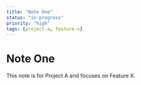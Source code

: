 ```yaml
---
title: "Note One"
status: "in-progress"
priority: "high"
tags: [project-a, feature-x]
---
```


# Note One

This note is for Project A and focuses on Feature X.
